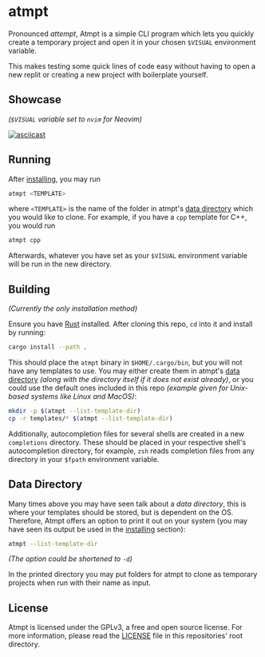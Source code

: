 # atmpt

Pronounced _attempt_, Atmpt is a simple CLI program which lets you quickly
create a temporary project and open it in your chosen `$VISUAL` environment
variable.

This makes testing some quick lines of code easy without having to open a new
replit or creating a new project with boilerplate yourself.

## Showcase

_(`$VISUAL` variable set to `nvim` for Neovim)_

[![asciicast](https://asciinema.org/a/628728.svg)](https://asciinema.org/a/628728)

## Running

After [installing], you may run

```bash
atmpt <TEMPLATE>
```

where `<TEMPLATE>` is the name of the folder in atmpt's [data directory] which
you would like to clone. For example, if you have a `cpp` template for C++, you
would run

```bash
atmpt cpp
```

Afterwards, whatever you have set as your `$VISUAL`
environment variable will be run in the new directory.

## Building

_(Currently the only installation method)_

Ensure you have [Rust] installed. After cloning this repo, `cd` into it and
install by running:

```bash
cargo install --path .
```

This should place the `atmpt` binary in `$HOME/.cargo/bin`, but you will not
have any templates to use. You may either create them in atmpt's
[data directory] _(along with the directory itself if it does not exist
already)_, or you could use the default ones included in this repo _(example
given for Unix-based systems like Linux and MacOS)_:

```bash
mkdir -p $(atmpt --list-template-dir)
cp -r templates/* $(atmpt --list-template-dir)
```

Additionally, autocompletion files for several shells are created in a new
`completions` directory. These should be placed in your respective shell's
autocompletion directory, for example, `zsh` reads completion files from any
directory in your `$fpath` environment variable.

## Data Directory

Many times above you may have seen talk about a _data directory_, this is
where your templates should be stored, but is dependent on the OS. Therefore,
Atmpt offers an option to print it out on your system (you may have seen its
output be used in the [installing] section):

```bash
atmpt --list-template-dir
```

_(The option could be shortened to `-d`)_

In the printed directory you may put folders for atmpt to clone as temporary
projects when run with their name as input.

## License

Atmpt is licensed under the GPLv3, a free and open source license. For more
information, please read the [LICENSE] file in this repositories' root
directory.

[installing]: https://github.com/marcelohdez/Atmpt/#building
[data directory]: https://github.com/marcelohdez/Atmpt/#data-directory
[Rust]: https://www.rust-lang.org
[LICENSE]: https://github.com/marcelohdez/Atmpt/blob/master/LICENSE
